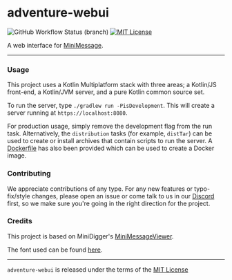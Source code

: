 # adventure-webui

![GitHub Workflow Status (branch)](https://img.shields.io/github/workflow/status/KyoriPowered/adventure-webui/build/main) [![MIT License](https://img.shields.io/badge/license-MIT-blue)](license.txt)

A web interface for [MiniMessage](https://github.com/KyoriPowered/adventure-text-minimessage).

---

### Usage

This project uses a Kotlin Multiplatform stack with three areas; a Kotlin/JS front-end, a Kotlin/JVM server, and a pure Kotlin common source set.

To run the server, type `./gradlew run -PisDevelopment`.
This will create a server running at `https://localhost:8080`.

For production usage, simply remove the development flag from the run task.
Alternatively, the `distribution` tasks (for example, `distTar`) can be used to create or install archives that contain scripts to run the server.
A [Dockerfile](Dockerfile) has also been provided which can be used to create a Docker image.

### Contributing

We appreciate contributions of any type. For any new features or typo-fix/style changes, please open an issue or come talk to us in our [Discord] first, so we make sure you're going in the right direction for the project.

### Credits

This project is based on MiniDigger's [MiniMessageViewer](https://github.com/MiniDigger/MiniMessageViewer).

The font used can be found [here](https://fonts2u.com/minecraft-regular.font).

---

`adventure-webui` is released under the terms of the [MIT License](license.txt)

[Discord]: https://discord.gg/MMfhJ8F
